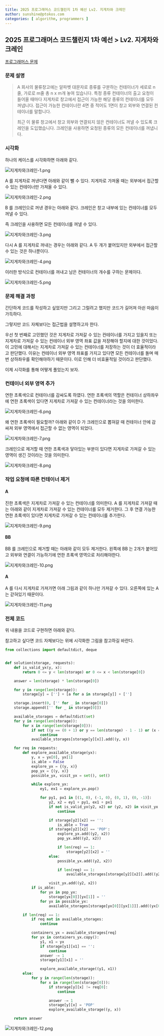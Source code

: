 ```yaml
---
title: 2025 프로그래머스 코드챌린지 1차 예선 Lv2. 지게차와 크레인
author: sunshine@ptokos.com
categories: [ algorithm, programmers ]
---
```


## 2025 프로그래머스 코드챌린지 1차 예선 > Lv2. 지게차와 크레인

[프로그래머스 문제](https://school.programmers.co.kr/learn/courses/30/lessons/388353)

### 문제 설명

> A 회사의 물류창고에는 알파벳 대문자로 종류를 구분하는 컨테이너가 세로로 n 줄, 가로로 m줄 총 n x m개 놓여 있습니다. 특정 종류 컨테이너의 출고 요청이 들어올 때마다 지게차로 창고에서 접근이 가능한 해당 종류의 컨테이너를 모두 꺼냅니다. 접근이 가능한 컨테이너란 4면 중 적어도 1면이 창고 외부와 연결된 컨테이너를 말합니다.
> 
> 최근 이 물류 창고에서 창고 외부와 연결되지 않은 컨테이너도 꺼낼 수 있도록 크레인을 도입했습니다. 크레인을 사용하면 요청된 종류의 모든 컨테이너를 꺼냅니다.



### 시각화

하나의 케이스를 시각화하면 아래와 같다.

![지게차와크레인-1.png](/assets/img/algorithm/지게차와크레인-1.png)

A 를 지게차로 꺼낸다면 아래와 같이 뺄 수 있다. 지게차로 가져올 때는 외부에서 접근할 수 있는 컨테이너만 가져올 수 있다.

![지게차와크레인-2.png](/assets/img/algorithm/지게차와크레인-2.png)

B 를 크레인으로 꺼낸 경우는 아래와 같다. 크레인은 창고 내부에 있는 컨테이너를 모두 꺼낼 수 있다.

즉 크레인을 사용하면 모든 컨테이너를 꺼낼 수 있다.

![지게차와크레인-3.png](/assets/img/algorithm/지게차와크레인-3.png)

다시 A 를 지게차로 꺼내는 경우는 아래와 같다. A 두 개가 붙어있지만 외부에서 접근할 수 있는 것은 하나뿐이다.

![지게차와크레인-4.png](/assets/img/algorithm/지게차와크레인-4.png)

이러한 방식으로 컨테이너를 꺼내고 남은 컨테이너의 개수를 구하는 문제이다.

![지게차와크레인-5.png](/assets/img/algorithm/지게차와크레인-5.png)



### 문제 해결 과정

간단하게 코드를 작성하고 싶었지만 그리고 그럴려고 했지만 코드가 길어져 아쉰 마음이 가득하다.

그렇지만 코드 자체보다는 접근법을 설명하고자 한다.

우선 첫 번째로 고민했던 것은 지게차로 가져갈 수 있는 컨테이너를 가지고 있을지 또는 지게차로 가져갈 수 있는 컨테이너 외부 영역 좌표 값을 저장해야 할지에 대한 것이었다.
이 고민에 대해서는 지게차로 가져갈 수 있는 컨테이너를 저장하는 것이 더 효율적이라고 판단했다. 이유는 컨테이너 외부 영역 좌표를 가지고 있다면 모든 컨테이너를 돌며 매번 상하좌우를 확인해야하기 때문이다.
이로 인해 더 비효율적일 것이라고 판단했다.

이제 시각화를 통해 어떻게 풀었는지 보자.

### 컨테이너 외부 영역 추가

연한 초록색으로 컨테이너를 감싸도록 하였다. 연한 초록색의 역할은 컨테이너 상하좌우에 연한 초록색이 있다면 지게차로 가져갈 수 있는 컨테이너라는 것을 의미한다.

![지게차와크레인-6.png](/assets/img/algorithm/지게차와크레인-6.png)

왜 연한 초록색이 필요할까? 아래와 같이 D 가 크레인으로 뽑혀갈 때 컨테이너 안에 감싸져 외부 영역에서 접근할 수 없는 영역이 되었다.

![지게차와크레인-7.png](/assets/img/algorithm/지게차와크레인-7.png)

크레인으로 제거할 때 연한 초록색과 닿아있는 부분이 있다면 지게차로 가져갈 수 있는 영역이 생긴 것이라는 것을 의미한다.

![지게차와크레인-8.png](/assets/img/algorithm/지게차와크레인-8.png)

### 작업 요청에 따른 컨테이너 제거
#### A
진한 초록색은 지게차로 가져갈 수 있는 컨테이너를 의미한다. A 를 지게차로 가져갈 때는 아래와 같이 지게차로 가져갈 수 있는 컨테이너를 모두 제거한다.
그 후 연결 가능한 연한 초록색이 있다면 지게차로 가져갈 수 있는 컨테이너를 추가한다.

![지게차와크레인-9.png](/assets/img/algorithm/지게차와크레인-9.png)

#### BB
BB 를 크레인으로 제거할 때는 아래와 같이 모두 제거한다. 왼쪽에 BB 는 2개가 붙어있고 외부와 연결이 가능하기에 연한 초록색 영역으로 처리해야한다.

![지게차와크레인-10.png](/assets/img/algorithm/지게차와크레인-10.png)

#### A
A 를 다시 지게차로 가져가면 아래 그림과 같이 하나만 가져갈 수 있다. 오른쪽에 있는 A 는 갇혀있기 때문이다. 

![지게차와크레인-11.png](/assets/img/algorithm/지게차와크레인-11.png)


### 전체 코드

위 내용을 코드로 구현하면 아래와 같다.

참고하고 싶다면 코드 자체보다는 위에 시각화한 그림을 참고하길 바란다.

```python
from collections import defaultdict, deque


def solution(storage, requests):
    def is_valid_yx(y, x):
        return 0 <= y < len(storage) or 0 <= x < len(storage[0])

    answer = len(storage) * len(storage[0])

    for y in range(len(storage)):
        storage[y] = [''] + [a for a in storage[y]] + ['']

    storage.insert(0, ['' for _ in storage[0]])
    storage.append(['' for _ in storage[0]])

    available_storages = defaultdict(set)
    for y in range(len(storage)):
        for x in range(len(storage[0])):
            if not ((y == (0 + 1) or y == len(storage) - 1 - 1) or (x == 0 + 1 or x == len(storage[0]) - 1 - 1)):
                continue
            available_storages[storage[y][x]].add((y, x))

    for req in requests:
        def explore_available_storage(yx):
            y, x = yx[0], yx[1]
            is_able = False
            explore_yx = {(y, x)}
            pop_yx = {(y, x)}
            possible_yx, visit_yx = set(), set()

            while explore_yx:
                ey1, ex1 = explore_yx.pop()

                for py1, px1 in [(1, 0), (-1, 0), (0, 1), (0, -1)]:
                    y2, x2 = ey1 + py1, ex1 + px1
                    if not is_valid_yx(y2, x2) or (y2, x2) in visit_yx:
                        continue

                    if storage[y2][x2] == '':
                        is_able = True
                    if storage[y2][x2] == 'POP':
                        explore_yx.add((y2, x2))
                        pop_yx.add((y2, x2))

                        if len(req) == 1:
                            storage[y2][x2] = ''
                    else:
                        possible_yx.add((y2, x2))

                        if len(req) == 1:
                            available_storages[storage[y2][x2]].add((y2, x2))

                    visit_yx.add((y2, x2))
            if is_able:
                for yx in pop_yx:
                    storage[yx[0]][yx[1]] = ''
                for yx in possible_yx:
                    available_storages[storage[yx[0]][yx[1]]].add((yx[0], yx[1]))

        if len(req) == 1:
            if req not in available_storages:
                continue

            containers_yx = available_storages[req]
            for yx in containers_yx.copy():
                y1, x1 = yx
                if storage[y1][x1] == '':
                    continue
                answer -= 1
                storage[y1][x1] = ''

                explore_available_storage((y1, x1))
        else:
            for y in range(len(storage)):
                for x in range(len(storage[0])):
                    if storage[y][x] != req[0]:
                        continue

                    answer -= 1
                    storage[y][x] = 'POP'
                    explore_available_storage((y, x))

    return answer
```

![지게차와크레인-12.png](/assets/img/algorithm/지게차와크레인-12.png)

